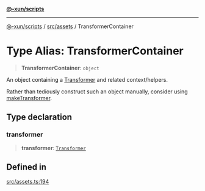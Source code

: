 [**@-xun/scripts**](../../../README.md)

***

[@-xun/scripts](../../../README.md) / [src/assets](../README.md) / TransformerContainer

# Type Alias: TransformerContainer

> **TransformerContainer**: `object`

An object containing a [Transformer](Transformer.md) and related context/helpers.

Rather than tediously construct such an object manually, consider using
[makeTransformer](../functions/makeTransformer.md).

## Type declaration

### transformer

> **transformer**: [`Transformer`](Transformer.md)

## Defined in

[src/assets.ts:194](https://github.com/Xunnamius/xscripts/blob/3a8e3952522a9aa3e84a1990f6fcb2207da32534/src/assets.ts#L194)
